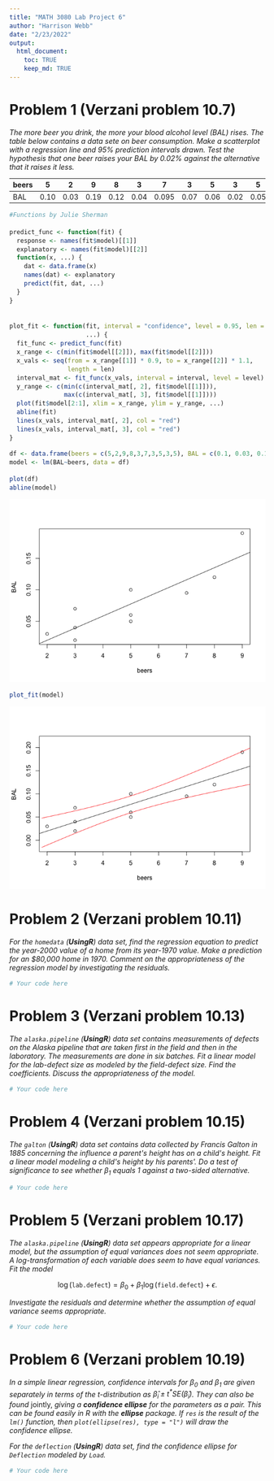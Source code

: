 ```yaml
---
title: "MATH 3080 Lab Project 6"
author: "Harrison Webb"
date: "2/23/2022"
output:
  html_document:
    toc: TRUE
    keep_md: TRUE
---
```


# Problem 1 (Verzani problem 10.7)

*The more beer you drink, the more your blood alcohol level (BAL) rises. The
table below contains a data sete on beer consumption. Make a scatterplot with a
regression line and 95% prediction intervals drawn. Test the hypothesis that one
beer raises your BAL by 0.02% against the alternative that it raises it less.*

| beers |   5  |   2  |   9  |   8  |   3  |   7   |   3  |   5  |   3  |   5  |
|-------|------|------|------|------|------|-------|------|------|------|------|
| BAL   | 0.10 | 0.03 | 0.19 | 0.12 | 0.04 | 0.095 | 0.07 | 0.06 | 0.02 | 0.05 |

```r
#Functions by Julie Sherman

predict_func <- function(fit) {
  response <- names(fit$model)[[1]]
  explanatory <- names(fit$model)[[2]]
  function(x, ...) {
    dat <- data.frame(x)
    names(dat) <- explanatory
    predict(fit, dat, ...)
  }
}


plot_fit <- function(fit, interval = "confidence", level = 0.95, len = 1000,
                     ...) {
  fit_func <- predict_func(fit)
  x_range <- c(min(fit$model[[2]]), max(fit$model[[2]]))
  x_vals <- seq(from = x_range[[1]] * 0.9, to = x_range[[2]] * 1.1,
                length = len)
  interval_mat <- fit_func(x_vals, interval = interval, level = level)
  y_range <- c(min(c(interval_mat[, 2], fit$model[[1]])),
               max(c(interval_mat[, 3], fit$model[[1]])))
  plot(fit$model[2:1], xlim = x_range, ylim = y_range, ...)
  abline(fit)
  lines(x_vals, interval_mat[, 2], col = "red")
  lines(x_vals, interval_mat[, 3], col = "red")
}
```


```r
df <- data.frame(beers = c(5,2,9,8,3,7,3,5,3,5), BAL = c(0.1, 0.03, 0.19, 0.12, 0.04, 0.095, 0.07, 0.06, 0.02, 0.05))
model <- lm(BAL~beers, data = df)

plot(df)
abline(model)
```

![](3080Project6_SLRInferenceDiagnostics_files/figure-html/unnamed-chunk-2-1.png)<!-- -->

```r
plot_fit(model)
```

![](3080Project6_SLRInferenceDiagnostics_files/figure-html/unnamed-chunk-2-2.png)<!-- -->

# Problem 2 (Verzani problem 10.11)

*For the `homedata` (**UsingR**) data set, find the regression equation to
predict the year-2000 value of a home from its year-1970 value. Make a
prediction for an \$80,000 home in 1970. Comment on the appropriateness of the
regression model by investigating the residuals.*


```r
# Your code here
```

# Problem 3 (Verzani problem 10.13)

*The `alaska.pipeline` (**UsingR**) data set contains measurements of defects on
the Alaska pipeline that are taken first in the field and then in the
laboratory. The measurements are done in six batches. Fit a linear model for the
lab-defect size as modeled by the field-defect size. Find the coefficients.
Discuss the appropriateness of the model.*


```r
# Your code here
```

# Problem 4 (Verzani problem 10.15)

*The `galton` (**UsingR**) data set contains data collected by Francis Galton in
1885 concerning the influence a parent's height has on a child's height. Fit a
linear model modeling a child's height by his parents'. Do a test of
significance to see whether $\beta_1$ equals 1 against a two-sided alternative.*


```r
# Your code here
```

# Problem 5 (Verzani problem 10.17)

*The `alaska.pipeline` (**UsingR**) data set appears appropriate for a linear
model, but the assumption of equal variances does not seem appropriate. A
log-transformation of each variable does seem to have equal variances. Fit the
model*

$$\log(\texttt{lab.defect}) = \beta_0 + \beta_1 \log(\texttt{field.defect}) +
\epsilon.$$

*Investigate the residuals and determine whether the assumption of equal
variance seems appropriate.*


```r
# Your code here
```

# Problem 6 (Verzani problem 10.19)

*In a simple linear regression, confidence intervals for $\beta_0$ and $\beta_1$
are given separately in terms of the $t$-distribution as $\hat{\beta}_i \pm t^*
\text{SE}(\hat{\beta}_i)$. They can also be found* jointly, *giving a
**confidence ellipse** for the parameters as a pair. This can be found easily in
R with the **ellipse** package. If `res` is the result of the `lm()` function,
then `plot(ellipse(res), type = "l")` will draw the confidence ellipse.*

*For the `deflection` (**UsingR**) data set, find the confidence ellipse for
`Deflection` modeled by `Load`.*


```r
# Your code here
```
